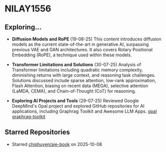 # NILAY1556

## Exploring...
- **Diffusion Models and RoPE** (19-08-25)
  This content introduces diffusion models as the current state-of-the-art in generative AI, surpassing previous VAE and GAN architectures. It also covers Rotary Positional Embedding (RoPE), a technique used within these models.

- **Transformer Limitations and Solutions** (30-07-25)
  Analysis of Transformer limitations including quadratic memory complexity, diminishing returns with large context, and reasoning task challenges. Solutions discussed include sparse attention, low-rank approximation, Flash Attention, biasing on recent data (MEGA), selective attention (LaMDA, CEMA), and Chain-of-Thought (CoT) for reasoning.

- **Exploring AI Projects and Tools** (29-07-25)
  Reviewed Google DeepMind's Opal project and explored GitHub repositories for AI applications, including Graphrag Toolkit and Awesome LLM Apps.
  [opal](https://opal.withgoogle.com/)
  [graphrag-toolkit](https://github.com/awslabs/graphrag-toolkit)

## Starred Repositories
- Starred [chiphuyen/aie-book](https://github.com/chiphuyen/aie-book) on 2025-10-08


